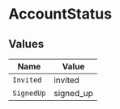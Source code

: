 # AccountStatus


## Values

| Name       | Value      |
| ---------- | ---------- |
| `Invited`  | invited    |
| `SignedUp` | signed_up  |